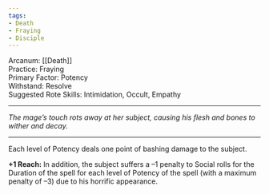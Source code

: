 ```yaml
---
tags:
- Death
- Fraying
- Disciple
---
```


Arcanum: [[Death]]\
Practice: Fraying\
Primary Factor: Potency\
Withstand: Resolve\
Suggested Rote Skills: Intimidation, Occult, Empathy

---

_The mage’s touch rots away at her subject, causing his flesh and bones to wither and decay._

---

Each level of Potency deals one point of bashing damage to the subject.

**+1 Reach:** In addition, the subject suffers a –1 penalty to Social rolls for the Duration of the spell for each level of Potency of the spell (with a maximum penalty of –3) due to his horrific appearance.